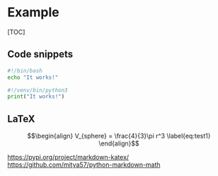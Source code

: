 # Example

[TOC]

## Code snippets

```bash
#!/bin/bash
echo "It works!"
```

```python
#!/venv/bin/python3
print("It works!")
```

## LaTeX

```math
\begin{align}
  V_{sphere} = \frac{4}{3}\pi r^3 \label{eq:test1}
\end{align}
```
<https://pypi.org/project/markdown-katex/>
<https://github.com/mitya57/python-markdown-math>
